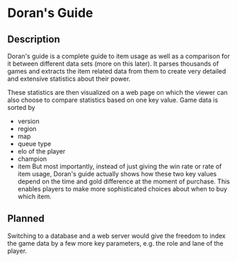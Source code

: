 # Doran's Guide

## Description

Doran's guide is a complete guide to item usage as well as a comparison for it 
between different data sets (more on this later). It parses thousands of games
and extracts the item related data from them to create very detailed and 
extensive statistics about their power.

These statistics are then visualized on a web page on which the viewer can also
choose to compare statistics based on one key value. Game data is sorted by
* version
* region
* map
* queue type
* elo of the player
* champion
* item
But most importantly, instead of just giving the win rate or rate of item usage,
Doran's guide actually shows how these two key values depend on the time and
gold difference at the moment of purchase. This enables players to make more
sophisticated choices about when to buy which item. 

## Planned
Switching to a database and a web server would give the freedom to index the
game data by a few more key parameters, e.g. the role and lane of the player.  
